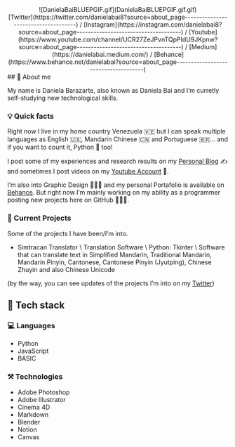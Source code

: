 <div align="center">
![DanielaBaiBLUEPGIF.gif](DanielaBaiBLUEPGIF.gif.gif)
</div>
<div align="center">
[Twitter](https://twitter.com/danielabai8?source=about_page-------------------------------------) / [Instagram](https://instagram.com/danielabai8?source=about_page-------------------------------------)  / [Youtube](https://www.youtube.com/channel/UCR27ZeJPvnTQpPIdU9JKpnw?source=about_page-------------------------------------)  / [Medium](https://danielabai.medium.com/)  / [Behance](https://www.behance.net/danielabai?source=about_page-------------------------------------)
</div>
## 👋 About me

My name is Daniela Barazarte, also known as Daniela Bai and I’m curretly self-studying new technological skills.

### 💡 Quick facts

Right now I live in my home country Venezuela 🇻🇪 but I can speak multiple languages as English 🇺🇸, Mandarin Chinese 🇨🇳 and Portuguese 🇧🇷… and if you want to count it, Python 🐍 too!

I post some of my experiences and research results on my [Personal Blog](https://danielabai.medium.com/) ✍️ and sometimes I post videos on my [Youtube Account](https://www.youtube.com/channel/UCR27ZeJPvnTQpPIdU9JKpnw?source=about_page-------------------------------------) 🎥. 

I’m also into Graphic Design 👩🏼‍🎨 and my personal Portafolio is available on [Behance](https://www.behance.net/danielabai?source=about_page-------------------------------------). But right now I’m mainly working on my ability as a programmer posting new projects  here on GitHub 👩🏼‍💻.

### 🔧 Current Projects

Some of the projects I have been/I’m into.

- Simtracan Translator \ Translation Software \ Python: Tkinter \ Software that can translate text in Simplified Mandarin, Traditional Mandarin, Mandarin Pinyin, Cantonese, Cantonese Pinyin (Jyutping), Chinese Zhuyin and also Chinese Unicode

(by the way, you can see updates of the projects I’m into on my [Twitter](https://twitter.com/danielabai8?source=about_page-------------------------------------))

## 🚀 Tech stack

### 💻 Languages

- Python
- JavaScript
- BASIC

### ⚒️ Technologies

- Adobe Photoshop
- Adobe Illustrator
- Cinema 4D
- Markdown
- Blender
- Notion
- Canvas
